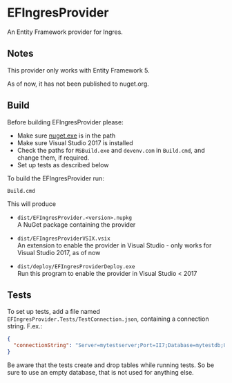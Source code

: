 ﻿# EFIngresProvider

An Entity Framework provider for Ingres.

## Notes

This provider only works with Entity Framework 5.

As of now, it has not been published to nuget.org.

## Build

Before building EFIngresProvider please:

- Make sure [nuget.exe](https://dist.nuget.org/win-x86-commandline/latest/nuget.exe) is in the path
- Make sure Visual Studio 2017 is installed
- Check the paths for `MSBuild.exe` and `devenv.com` in `Build.cmd`, and change them, if required.
- Set up tests as described below

To build the EFIngresProvider run:

```
Build.cmd
```

This will produce

- `dist/EFIngresProvider.<version>.nupkg`   
  A NuGet package containing the provider

- `dist/EFIngresProviderVSIX.vsix`   
  An extension to enable the provider in Visual Studio - only works for Visual Studio 2017, as of now

- `dist/deploy/EFIngresProviderDeploy.exe`   
  Run this program to enable the provider in Visual Studio < 2017

## Tests

To set up tests, add a file named `EFIngresProvider.Tests/TestConnection.json`, containing a connection string. F.ex.:

```json
{
  "connectionString": "Server=mytestserver;Port=II7;Database=mytestdb;User ID=me;Password=my-password;Timezone=EUROPE-CENTRAL;VnodeUsage=connect"
}
```

Be aware that the tests create and drop tables while running tests. So be sure to use an empty database, that is not used for anything else.
